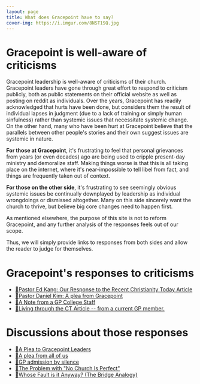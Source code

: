 ```yaml
---
layout: page
title: What does Gracepoint have to say?
cover-img: https://i.imgur.com/8NST1SQ.jpg
---
```


# Gracepoint is well-aware of criticisms

Gracepoint leadership is well-aware of criticisms of their church. Gracepoint leaders have gone through great effort to respond to criticism publicly, both as public statements on their official website as well as posting on reddit as individuals. Over the years, Gracepoint has readily acknowledged that hurts have been done, but considers them the result of individual lapses in judgment (due to a lack of training or simply human sinfulness) rather than systemic issues that necessitate systemic change. On the other hand, many who have been hurt at Gracepoint believe that the parallels between other people's stories and their own suggest issues are systemic in nature. 

**For those at Gracepoint**, it's frustrating to feel that personal grievances from years (or even decades) ago are being used to cripple present-day ministry and demoralize staff. Making things worse is that this is all taking place on the internet, where it's near-impossible to tell libel from fact, and things are frequently taken out of context.

**For those on the other side**, it's frustrating to see seemingly obvious systemic issues be continually downplayed by leadership as individual wrongdoings or dismissed altogether. Many on this side sincerely want the church to thrive, but believe big core changes need to happen first.

As mentioned elsewhere, the purpose of this site is not to reform Gracepoint, and any further analysis of the responses feels out of our scope.

Thus, we will simply provide links to responses from both sides and allow the reader to judge for themselves.

# Gracepoint's responses to criticisms
- [🔗Pastor Ed Kang: Our Response to the Recent Christianity Today Article](https://www.reddit.com/r/GracepointChurch/comments/xlgb9g/ed_kangs_response/)
- [🔗Pastor Daniel Kim: A plea from Gracepoint](https://www.reddit.com/r/GracepointChurch/comments/syzdcr/a_plea_from_gracepoint/)
- [🔗A Note from a GP College Staff](https://www.reddit.com/r/GracepointChurch/comments/xmax3m/a_note_from_a_gp_college_staff/)
- [🔗Living through the CT Article -- from a current GP member.](https://www.reddit.com/r/GracepointChurch/comments/y9ixnk/living_through_the_ct_article_from_a_current_gp/)

# Discussions about those responses
- [🔗A Plea to Gracepoint Leaders](https://www.reddit.com/r/GracepointChurch/comments/xq2o3x/a_plea_to_gracepoint_leaders/)
- [🔗A plea from all of us](https://www.reddit.com/r/GracepointChurch/comments/t1ugde/a_plea_from_all_of_us/)
- [🔗GP admission by silence](https://www.reddit.com/r/GracepointChurch/comments/xpmvgf/gp_admission_by_silen)
- [🔗The Problem with "No Church Is Perfect"](https://www.reddit.com/r/GracepointChurch/comments/tyier2/the_problem_with_no_church_is_perfect/)
- [🔗Whose Fault is it Anyway? (The Bridge Analogy)](https://www.reddit.com/r/GracepointChurch/comments/y6jyuu/whose_fault_is_it_anyway_the_bridge_analogy/)